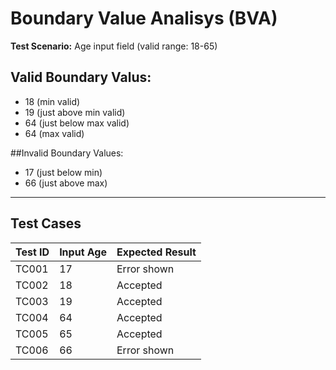 # Boundary Value Analisys (BVA)

**Test Scenario:** Age input field (valid range: 18-65)

## Valid Boundary Valus:
- 18 (min valid)
- 19 (just above min valid)
- 64 (just below max valid)
- 64 (max valid)

##Invalid Boundary Values:
- 17 (just below min)
- 66 (just above max)

---

## Test Cases

| Test ID | Input Age | Expected Result      |
|---------|-----------|----------------------|
| TC001   | 17        | Error shown          |
| TC002   | 18        | Accepted             |
| TC003   | 19        | Accepted             |
| TC004   | 64        | Accepted             |
| TC005   | 65        | Accepted             |
| TC006   | 66        | Error shown          |
